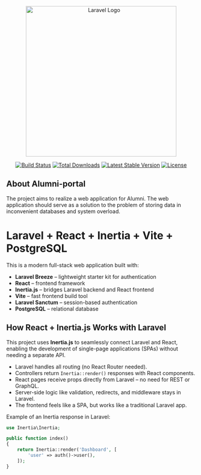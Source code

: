 <p align="center"><a href="https://laravel.com" target="_blank"><img src="https://raw.githubusercontent.com/laravel/art/master/logo-lockup/5%20SVG/2%20CMYK/1%20Full%20Color/laravel-logolockup-cmyk-red.svg" width="400" alt="Laravel Logo"></a></p>

<p align="center">
<a href="https://github.com/laravel/framework/actions"><img src="https://github.com/laravel/framework/workflows/tests/badge.svg" alt="Build Status"></a>
<a href="https://packagist.org/packages/laravel/framework"><img src="https://img.shields.io/packagist/dt/laravel/framework" alt="Total Downloads"></a>
<a href="https://packagist.org/packages/laravel/framework"><img src="https://img.shields.io/packagist/v/laravel/framework" alt="Latest Stable Version"></a>
<a href="https://packagist.org/packages/laravel/framework"><img src="https://img.shields.io/packagist/l/laravel/framework" alt="License"></a>
</p>

## About Alumni-portal

The project aims to realize a web application for Alumni. The web application should serve as a solution to the problem of storing data in inconvenient databases and system overload.

# Laravel + React + Inertia + Vite + PostgreSQL

This is a modern full-stack web application built with:

- **Laravel Breeze** – lightweight starter kit for authentication
- **React** – frontend framework
- **Inertia.js** – bridges Laravel backend and React frontend
- **Vite** – fast frontend build tool
- **Laravel Sanctum** – session-based authentication
- **PostgreSQL** – relational database

## How React + Inertia.js Works with Laravel

This project uses **Inertia.js** to seamlessly connect Laravel and React, enabling the development of single-page applications (SPAs) without needing a separate API.

- Laravel handles all routing (no React Router needed).
- Controllers return `Inertia::render()` responses with React components.
- React pages receive props directly from Laravel – no need for REST or GraphQL.
- Server-side logic like validation, redirects, and middleware stays in Laravel.
- The frontend feels like a SPA, but works like a traditional Laravel app.

Example of an Inertia response in Laravel:

```php
use Inertia\Inertia;

public function index()
{
    return Inertia::render('Dashboard', [
        'user' => auth()->user(),
    ]);
}

